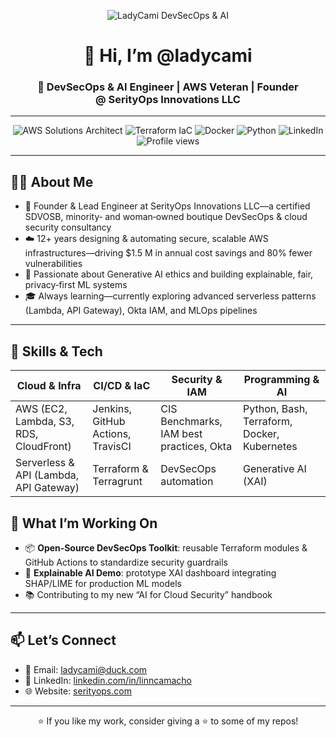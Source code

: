 <!-- ====== Header ====== -->
<p align="center">
  <img src="https://raw.githubusercontent.com/ladycami/ladycami/master/banner.png" alt="LadyCami DevSecOps & AI">
</p>

<h1 align="center">👋 Hi, I’m @ladycami</h1>
<h3 align="center">🚀 DevSecOps & AI Engineer | AWS Veteran | Founder @ SerityOps Innovations LLC</h3>

---

<!-- ====== Badges ====== -->
<p align="center">
  <img src="https://img.shields.io/badge/AWS-Certified%20Solutions%20Architect-orange" alt="AWS Solutions Architect"/>
  <img src="https://img.shields.io/badge/Terraform-Infrastructure%20as%20Code-blue" alt="Terraform IaC"/>
  <img src="https://img.shields.io/badge/Docker-Containers-blue" alt="Docker"/>
  <img src="https://img.shields.io/badge/Python-Programming-green" alt="Python"/>
  <img src="https://img.shields.io/badge/LinkedIn-connect-blue" alt="LinkedIn"/>
  <img src="https://komarev.com/ghpvc/?username=ladycami&color=blue" alt="Profile views"/>
</p>

---

## 👩‍💻 About Me
- 🔧 Founder & Lead Engineer at SerityOps Innovations LLC—a certified SDVOSB, minority‑ and woman‑owned boutique DevSecOps & cloud security consultancy  
- ☁️ 12+ years designing & automating secure, scalable AWS infrastructures—driving $1.5 M in annual cost savings and 80% fewer vulnerabilities  
- 🤖 Passionate about Generative AI ethics and building explainable, fair, privacy‑first ML systems  
- 🎓 Always learning—currently exploring advanced serverless patterns (Lambda, API Gateway), Okta IAM, and MLOps pipelines  

---

## 🚀 Skills & Tech

| Cloud & Infra                                 | CI/CD & IaC                             | Security & IAM                     | Programming & AI                   |
|-----------------------------------------------|-----------------------------------------|------------------------------------|------------------------------------|
| AWS (EC2, Lambda, S3, RDS, CloudFront)        | Jenkins, GitHub Actions, TravisCI       | CIS Benchmarks, IAM best practices, Okta | Python, Bash, Terraform, Docker, Kubernetes |
| Serverless & API (Lambda, API Gateway)        | Terraform & Terragrunt                  | DevSecOps automation               | Generative AI (XAI)                |


## 🌱 What I’m Working On
- 📦 **Open‑Source DevSecOps Toolkit**: reusable Terraform modules & GitHub Actions to standardize security guardrails  
- 🤖 **Explainable AI Demo**: prototype XAI dashboard integrating SHAP/LIME for production ML models  
- 📚 Contributing to my new “AI for Cloud Security” handbook

---

## 📫 Let’s Connect
- 📧 Email: [ladycami@duck.com](mailto:ladycami@duck.com)  
- 🔗 LinkedIn: [linkedin.com/in/linncamacho](https://linkedin.com/in/linncamacho)  
- 🌐 Website: [serityops.com](https://serityops.com)  

---

<p align="center">
  ⭐️ If you like my work, consider giving a ⭐ to some of my repos!
</p>
